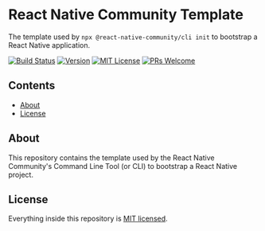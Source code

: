 # React Native Community Template

The template used by `npx @react-native-community/cli init` to bootstrap a React Native application.

[![Build Status][build-badge]][build] [![Version][version-badge]][package] [![MIT License][license-badge]][license] [![PRs Welcome][prs-welcome-badge]][prs-welcome]


## Contents

- [About](#about)
- [License](#license)

## About

This repository contains the template used by the React Native Community's Command Line Tool (or CLI) to bootstrap a React Native project.

## License

Everything inside this repository is [MIT licensed](./LICENSE).

<!-- badges -->

[build-badge]: https://img.shields.io/github/actions/workflow/status/react-native-community/template/test.yml?branch=main&style=flat-square
[build]: https://github.com/react-native-community/template/actions/workflows/test.yml
[version-badge]: https://img.shields.io/npm/v/@react-native-community/template.svg?style=flat-square
[package]: https://www.npmjs.com/package/@react-native-community/template
[license-badge]: https://img.shields.io/npm/l/@react-native-community/template.svg?style=flat-square
[license]: https://opensource.org/licenses/MIT
[prs-welcome-badge]: https://img.shields.io/badge/PRs-welcome-brightgreen.svg?style=flat-square
[prs-welcome]: http://makeapullrequest.com
